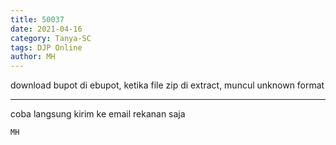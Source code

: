 ```yaml
---
title: 50037
date: 2021-04-16
category: Tanya-SC
tags: DJP Online
author: MH
---
```


download bupot di ebupot, ketika file zip di extract, muncul unknown format

---

coba langsung kirim ke email rekanan saja

`MH`
